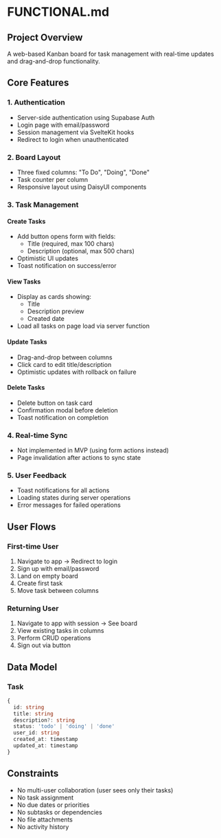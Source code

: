 # FUNCTIONAL.md

## Project Overview
A web-based Kanban board for task management with real-time updates and drag-and-drop functionality.

## Core Features

### 1. Authentication
- Server-side authentication using Supabase Auth
- Login page with email/password
- Session management via SvelteKit hooks
- Redirect to login when unauthenticated

### 2. Board Layout
- Three fixed columns: "To Do", "Doing", "Done"
- Task counter per column
- Responsive layout using DaisyUI components

### 3. Task Management

#### Create Tasks
- Add button opens form with fields:
  - Title (required, max 100 chars)
  - Description (optional, max 500 chars)
- Optimistic UI updates
- Toast notification on success/error

#### View Tasks
- Display as cards showing:
  - Title
  - Description preview
  - Created date
- Load all tasks on page load via server function

#### Update Tasks
- Drag-and-drop between columns
- Click card to edit title/description
- Optimistic updates with rollback on failure

#### Delete Tasks
- Delete button on task card
- Confirmation modal before deletion
- Toast notification on completion

### 4. Real-time Sync
- Not implemented in MVP (using form actions instead)
- Page invalidation after actions to sync state

### 5. User Feedback
- Toast notifications for all actions
- Loading states during server operations
- Error messages for failed operations

## User Flows

### First-time User
1. Navigate to app → Redirect to login
2. Sign up with email/password
3. Land on empty board
4. Create first task
5. Move task between columns

### Returning User
1. Navigate to app with session → See board
2. View existing tasks in columns
3. Perform CRUD operations
4. Sign out via button

## Data Model

### Task
```typescript
{
  id: string
  title: string
  description?: string
  status: 'todo' | 'doing' | 'done'
  user_id: string
  created_at: timestamp
  updated_at: timestamp
}
```

## Constraints
- No multi-user collaboration (user sees only their tasks)
- No task assignment
- No due dates or priorities
- No subtasks or dependencies
- No file attachments
- No activity history